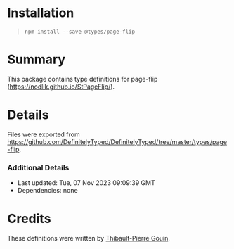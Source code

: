 # Installation
> `npm install --save @types/page-flip`

# Summary
This package contains type definitions for page-flip (https://nodlik.github.io/StPageFlip/).

# Details
Files were exported from https://github.com/DefinitelyTyped/DefinitelyTyped/tree/master/types/page-flip.

### Additional Details
 * Last updated: Tue, 07 Nov 2023 09:09:39 GMT
 * Dependencies: none

# Credits
These definitions were written by [Thibault-Pierre Gouin](https://github.com/lethyb).

